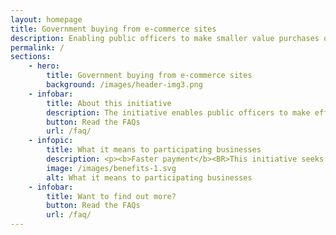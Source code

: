 ```yaml
---
layout: homepage
title: Government buying from e-commerce sites
description: Enabling public officers to make smaller value purchases on commercial digital platforms
permalink: /
sections:
    - hero:
        title: Government buying from e-commerce sites
        background: /images/header-img3.png
    - infobar:
        title: About this initiative
        description: The initiative enables public officers to make efficient and seamless smaller value purchases off commercial digital  platforms through use of technology.<BR><BR>To facilitate this initiative, an intermediary interface ('middleware') has been developed to connect Government’s corporate systems with commercial digital platforms.
        button: Read the FAQs
        url: /faq/
    - infopic:
        title: What it means to participating businesses
        description: <p><b>Faster payment</b><BR>This initiative seeks to reduce manual processing work across the procure-to-pay process (e.g. manual reconciliation and manual submission of invoices), and thereby enabling faster payments to our suppliers.</p><BR><p><b>SME digitalisation</b><BR>This initiative provides added incentive for SME vendors to bring businesses online and digitalise processes from order to invoice to payment, and improve productivity.</p><BR><p><b>New opportunities</b><br>Through this digitalisation, SMEs will be better equipped to supply to buyers beyond Singapore’s shores in the e-commerce space.</p><br><p>We welcome you to start the journey with us.</p><p><a href="https://www.quickbuy.gov.sg/how-to-participate">How to participate →</a></p>
        image: /images/benefits-1.svg
        alt: What it means to participating businesses
    - infobar:
        title: Want to find out more?
        button: Read the FAQs
        url: /faq/
---
```


